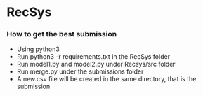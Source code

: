 # RecSys

### How to get the best submission
- Using python3
- Run python3 -r requirements.txt in the RecSys folder 
- Run model1.py and model2.py under Recsys/src folder
- Run merge.py under the submissions folder
- A new.csv file will be created in the same directory, that is the submission
